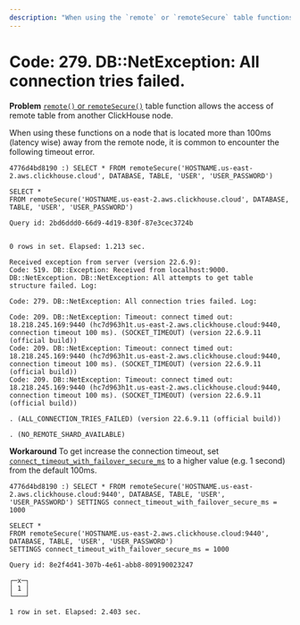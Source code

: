 ```yaml
---
description: "When using the `remote` or `remoteSecure` table functions on a node that is located more than 100ms (latency wise) away from the remote node, it is common to encounter the following timeout error."
---
```


# Code: 279. DB::NetException: All connection tries failed.

**Problem**
[`remote()` or `remoteSecure()`](https://clickhouse.com/docs/sql-reference/table-functions/remote/) table function allows the access of remote table from another ClickHouse node.

When using these functions on a node that is located more than 100ms (latency wise) away from the remote node, it is common to encounter the following timeout error.

```
4776d4bd8190 :) SELECT * FROM remoteSecure('HOSTNAME.us-east-2.aws.clickhouse.cloud', DATABASE, TABLE, 'USER', 'USER_PASSWORD')

SELECT *
FROM remoteSecure('HOSTNAME.us-east-2.aws.clickhouse.cloud', DATABASE, TABLE, 'USER', 'USER_PASSWORD')

Query id: 2bd6ddd0-66d9-4d19-830f-87e3cec3724b


0 rows in set. Elapsed: 1.213 sec.

Received exception from server (version 22.6.9):
Code: 519. DB::Exception: Received from localhost:9000. DB::NetException. DB::NetException: All attempts to get table structure failed. Log:

Code: 279. DB::NetException: All connection tries failed. Log:

Code: 209. DB::NetException: Timeout: connect timed out: 18.218.245.169:9440 (hc7d963h1t.us-east-2.aws.clickhouse.cloud:9440, connection timeout 100 ms). (SOCKET_TIMEOUT) (version 22.6.9.11 (official build))
Code: 209. DB::NetException: Timeout: connect timed out: 18.218.245.169:9440 (hc7d963h1t.us-east-2.aws.clickhouse.cloud:9440, connection timeout 100 ms). (SOCKET_TIMEOUT) (version 22.6.9.11 (official build))
Code: 209. DB::NetException: Timeout: connect timed out: 18.218.245.169:9440 (hc7d963h1t.us-east-2.aws.clickhouse.cloud:9440, connection timeout 100 ms). (SOCKET_TIMEOUT) (version 22.6.9.11 (official build))

. (ALL_CONNECTION_TRIES_FAILED) (version 22.6.9.11 (official build))

. (NO_REMOTE_SHARD_AVAILABLE)
```

**Workaround**
To get increase the connection timeout, set [`connect_timeout_with_failover_secure_ms`](https://github.com/ClickHouse/ClickHouse/blob/master/src/Core/Settings.h#L67) to a higher value (e.g. 1 second) from the default 100ms.

```
4776d4bd8190 :) SELECT * FROM remoteSecure('HOSTNAME.us-east-2.aws.clickhouse.cloud:9440', DATABASE, TABLE, 'USER', 'USER_PASSWORD') SETTINGS connect_timeout_with_failover_secure_ms = 1000

SELECT *
FROM remoteSecure('HOSTNAME.us-east-2.aws.clickhouse.cloud:9440', DATABASE, TABLE, 'USER', 'USER_PASSWORD')
SETTINGS connect_timeout_with_failover_secure_ms = 1000

Query id: 8e2f4d41-307b-4e61-abb8-809190023247

┌─x─┐
│ 1 │
└───┘

1 row in set. Elapsed: 2.403 sec.
```
